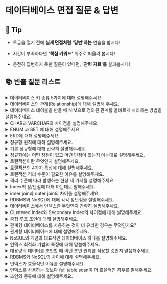 # 데이터베이스 면접 질문 & 답변

## 🎁 Tip

- 토글을 열기 전에 **실제 면접처럼 '답변'하는** 연습을 합시다!

- 시간이 부족하다면 **'핵심 키워드'** 위주로 떠올려 봅시다!

- 온전히 답변하지 못한 질문이 있다면, **'관련 자료'를** 살펴봅시다!

## 📚 빈출 질문 리스트

<details>
<summary>데이터베이스 키 종류 5가지에 대해 설명해주세요.</summary>

### 👨🏻‍💻 **답변**

``` 
키는 테이블 간의 관계를 명확하게 하고, 데이터를 식별하고 관리하기 위한 속성입니다.
키의 종류에는 슈퍼키, 후보키, 기본키, 대체키, 외래키가 있습니다. 
슈퍼키는 각 레코드를 유일하게 식별할 수 있는 유일성을 갖춘 키입니다.
후보키는 기본키가 될 수 있는 후보들이며 유일성과 최소성을 동시에 만족하는 키입니다.
기본키는 후보키 중에서 선택된 메인 키로 유일성과 최소성을 만족하는 키입니다. 
대체키는 후보키가 두 개 이상일 경우 어느 하나를 기본키로 지정하고 남은 후보키들을 의미합니다.
외래키는 다른 테이블의 기본키를 참조하는 값으로 개체와의 관계를 식별하는 데 사용합니다. 
```

### 🎯 **핵심 키워드**

```
슈퍼키, 후보키, 기본키, 대체키, 외래키, 식별, 유일성, 최소성
```

### 📔 **관련 자료**

- [1. 데이터베이스의 기본](1.%20데이터베이스의%20기본.md)

</details>

<details>
<summary>데이터베이스의 관계(Relationship)에 대해 설명해 주세요.</summary>

### 👨🏻‍💻 **답변**

```
테이블 관계의 종류에는 1:1 관계, 1:N 관계, N:M 관계가 있습니다.
1:1 관계는 하나의 레코드가 다른 테이블의 레코드 한 개와 연결된 경우를 말합니다.
1:N 관계는 하나의 레코드가 서로 다른 여러 개의 레코드와 연결된 경우를 말합니다.
N:M(다대다) 관계는 여러 개의 레코드가 다른 테이블의 여러 개의 레코드와 연결된 경우를 말합니다.
N:M 관계의 경우 1:N(일대다) 관계와 비슷하지만, 양방향에서 다수의 레코드를 가질 수 있다는 특징이 있습니다.
```

### 🎯 **핵심 키워드**

```
테이블, 레코드, 연결, 양방향
```

### 📔 **관련 자료**

- [1. 데이터베이스의 기본](1.%20데이터베이스의%20기본.md)

</details>

<details>
<summary>데이터베이스 테이블을 만들 때 N:M으로 정의된 관계를 올바르게 처리하는 방법을 설명해주세요.</summary>

### 👨🏻‍💻 **답변**
``` 
N:M으로 정의된 관계의 경우 두 테이블의 중간에 1:N, 1:M으로 만들 수 있는 테이블을 추가합니다.
이 때 테이블의 이름은 보통 기존 두 테이블의 이름을 언더바를 기준으로 합친 것이 됩니다.
예를 들어 학생과 강의라는 테이블이 N:M으로 정의된 경우, 학생_강의 라는 테이블을 추가하게 됩니다.
```
### 🎯 **핵심 키워드**
```
중간 테이블
```
### 📔 **관련 자료**
- [1. 데이터베이스의 기본](1.%20데이터베이스의%20기본.md)
</details>

<details>
<summary> CHAR과 VARCHAR의 차이점을 설명해주세요.</summary>

### 👨🏻‍💻 **답변**

```
CHAR과 VARCHAR 모두 수를 입력받아 몇 자까지 입력받을지를 정할 수 있습니다.
하지만 CHAR의 경우 테이블을 생성할 때 선언된 길이로 고정되며 레코드를 저장할 때 무조건 선언한 길이 값으로 고정해서 저장됩니다.
반면 VARCHAR의 경우 가변 길이 문자열로 입력된 데이터에 따라 용량을 가변시켜 저장합니다.
따라서 CHAR은 유동적이지 않은 길이를 가진 데이터의 경우 효율적이고 VARCHAR의 경우 유동적인 길이를 가진 데이터를 저장할 때 효율적입니다.
```

### 🎯 **핵심 키워드**

```
가변 길이 문자열, 고정 길이 문자열
```

### 📔 **관련 자료**
- [1. 데이터베이스의 기본](1.%20데이터베이스의%20기본.md)

</details>

<details>
<summary>ENUM 과 SET 에 대해 설명해주세요.</summary>

### 👨🏻‍💻 **답변**
``` 
모두 문자열을 열거한 타입입니다.
ENUM은 ('x-small','small','medium','large','x-large') 형태로 쓰이며, 이 중에서 하나만 선택하는 단일 선택만 가능하고 ENUM 리스트에 없는 잘못된 값을 삽입하면 빈 문자열이 대신 삽입됩니다.
ENUM을 이용하면 x-small 등이 0,1 등으로 매핑되어 메모리를 적게 사용하는 이점을 얻습니다.
ENUM은 최대 65,535 개의 요소들을 넣을 수 있습니다.
SET은 ENUM 과 비슷하지만 여러 개의 데이터를 선택할 수 있고 비트 단위의 연산을 할 수 있으며 최대 64개의 요소를 집어넣을 수 있다는 점이 다릅니다.
ENUM이나 SET 등 쓸 경우 공간적으로 이점을 볼 수 있지만 애플리케이션의 수정에 따라 데이터베이스의 ENUM이나 SET 에서 정의한 목록을 수정해야 한다는 단점이 있습니다.
```
### 🎯 **핵심 키워드**
```
단일 선택, 문자열 열거, 빈 문자열 
```
</details>

<details>
<summary>ERD에 대해 설명해주세요.</summary>

### 👨🏻‍💻 **답변**

``` 
ERD는 릴레이션 간의 관계들을 정의한 것으로 데이터베이스를 구축할 때 가장 기초적인 뼈대 역할을 합니다. 
ERD는 시스템 요구 사항을 기반으로 작성됩니다. 그리고 해당 ERD를 기반으로 데이터베이스를 구축합니다.
데이터베이스를 구축한 이후에도 디버깅, 비즈니스 프로세스 재설계 등이 필요한 경우에 설계도 역할을 담당하기도 합니다.
```

### 🎯 **핵심 키워드**

```
릴레이션, 관계
```

### 📔 **관련 자료**

- [2. ERD와 정규화 과정](2.%20ERD와%20정규화%20과정.md)

</details>

<details>
<summary> 정규형 원칙에 대해 설명해주세요. </summary>

### 👨🏻‍💻 **답변**

```
정규형 원칙은 다음과 같이 설명할 수 있습니다.
첫번째로 분해로 인한 정보 손실이 발생하지 않아야 하며 분해된 테이블을 조인하면 복원이 가능해야 합니다.
두번째는 분해하면 분해할수록 데이터의 중복성을 감소시켜야 합니다.
마지막으로 독립적인 관계는 별개의 테이블로 표현해야 합니다.
앞서 말씀드린 정규형 원칙을 기반으로 정규형을 만들어 가게 됩니다.
```

### 🎯 **핵심 키워드**

```
분해, 데이터 중복성 감소, 독립적인 관계
```

### 📔 **관련 자료**

- [2. ERD와 정규화 과정](2.%20ERD와%20정규화%20과정.md)

</details>

<details>
<summary> 기본 정규형에 대해 간략히 설명해주세요. </summary>

### 👨🏻‍💻 **답변**

```
기본 정규형은 제1정규형, 제2정규형, 제3정규형, 보이스코드 정규형으로 나누어져 있습니다.
제1정규형은 모든 도메인이 원자값만으로 구성되어있는 것을 뜻합니다.
제2정규형은 제1정규형이며 부분 함수의 종속성을 제거하여 완전 함수 종속적인 형태를 뜻합니다.
이 때 완전 함수 종속이란 하나의 컬럼이 다른 컬럼의 모든 값에 대해 종속되어 있는 경우를 말합니다. 
제3정규형은 제2정규형이며 기본키가 아닌 모든 속성이 이행적 함수 종속을 만족하지 않는 형태를 뜻합니다.
이 때 이행적 함수 종속이란 속성이 A→B이고, B→C이면서 A→C의 관계에 있는 것을 의미합니다. 
보이스코드 정규형은 제3정규형이고, 모든 결정자가 후보키인 상태를 말합니다.
정규형을 높인다고 무조건적으로 좋은 것은 아니며, 오히려 성능이 나빠질 수도 있으므로 상황에 따라 알맞은 테이블 정규형 수준을 정해야 합니다.
```

### 🎯 **핵심 키워드**

```
제1정규형, 제2정규형, 제3정규형, 보이스코드 정규형, 원자값, 부분 함수 종속성, 이행적 함수 종속, 결정자
```

### 📔 **관련 자료**

- [2. ERD와 정규화 과정](2.%20ERD와%20정규화%20과정.md)

</details>

<details>
<summary>정규화에는 어떤 장점이 있고 어떤 단점이 있는지 아는대로 설명해주세요.</summary>

### 👨🏻‍💻 **답변**
``` 
장점
1. 데이터베이스 변경 시 이상현상이 발생하는 문제점을 해결할 수 있습니다.
2. 데이터베이스 구조 확장 시 정규화된 데이터베이스는 그 구조를 변경하지 않아도 되거나 일부만 변경해도 됩니다.
단점
릴레이션의 분해로 인해 릴레이션 간의 연산(JOIN 연산)이 많아진다. 이로인해 질의에 대한 응답 시간이 느려질 수 있습니다.
```
### 🎯 **핵심 키워드**
```
이상현상 해결, 연산 증가, 속도
```
### 📔 **관련 자료**
- [2. ERD와 정규화 과정](2.%20ERD와%20정규화%20과정.md)
</details>

<details>
<summary>트랜잭션이란 무엇인지 설명해주세요.</summary>

### 👨🏻‍💻 **답변**
``` 
트랜잭션이란 데이터베이스에서 수행되는 작업의 단위를 말합니다.
이 작업은 한 번에 완전히 수행되거나 전혀 수행되지 않아야 하며, 이는 커밋과 롤백으로 구현됩니다.
트랜잭션은 데이터베이스의 무결성을 보장하기 위해 중요하며, ACID 속성을 준수해야 합니다.
```
### 🎯 **핵심 키워드**
```
완전성, 커밋, 롤백
```
### 📔 **관련 자료**
- [3. 트랜잭션과 무결성](3.%20트랜잭션과%20무결성.md)
</details>


<details>
<summary> 트랜잭션의 4가지 특성에 대해 설명해주세요. </summary>

### 👨🏻‍💻 **답변**

```
ACID 라고도 불리는 트랜잭션의 특징에는 원자성, 일관성, 독립성, 지속성이 있습니다.
원자성은 트랜잭션과 관련된 일이 모두 수행되었거나 되지 않았거나를 보장하는 특징입니다.
일관성은 작업처리 결과는 항상 일관성이 있어야 한다는 특징입니다.
격리성은 트랜잭션 수행 시 다른 트랜잭션의 작업이 끼어들지 못하도록 보장한다는 특징입니다.
마지막으로 지속성은 성공적으로 수행된 트랜잭션은 영원히 반영되어야 한다는 특징입니다.
```

### 🎯 **핵심 키워드**

```
원자성, 일관성, 격리성, 지속성, 트랜잭션
```

### 📔 **관련 자료**

- [3. 트랜잭션과 무결성](3.%20트랜잭션과%20무결성.md)

</details>

<details>
<summary>트랜잭션 격리 수준이 필요한 이유를 설명해주세요.</summary>

### 👨🏻‍💻 **답변**
``` 
우선 격리 수준이란 트랜잭션끼리 얼마나 서로 고립되어 있는지를 나타내는 수준입니다. 즉, 한 트랜잭션이 다른 트랜잭션이 변경한 데이터에 대한 접근 강도를 의미합니다.
이러한 격리 수준은 트랜잭션의 ACID 특성을 보장하기 위해서 사용합니다.
Locking을 통해 이를 해결할 수 있지만, 무조건적인 Locking은 성능저하를 가져옵니다. 반대로 느슨한 Locking은 데이터 무결성에 큰 문제를 가져옵니다.
효율적인 Locking의 사용을 위해 적절한 격리수준은 반드시 필요합니다.
```
### 🎯 **핵심 키워드**
```
ACID 보장, Locking
```
### 📔 **관련 자료**
- [Isolation Level이란?](https://akasai.space/db/about_isolation/#:~:text=%ED%95%84%EC%9A%94%EC%84%B1,%ED%81%B0%20%EB%AC%B8%EC%A0%9C%EB%A5%BC%20%EA%B0%80%EC%A0%B8%EC%98%B5%EB%8B%88%EB%8B%A4.)
</details>

<details>
<summary>격리 수준에 따라 발생하는 현상 세 가지를 설명해주세요.</summary>

### 👨🏻‍💻 **답변**

```
격리 수준에 따라 발생하는 현상에는 팬텀 리드, 반복 가능하지 않은 조회, 더티 리드가 있습니다.
팬텀 리드는 한 트랜잭션 내에서 동일한 쿼리를 보냈을 때 해당 조회 결과가 다른 경우를 말합니다.
반복 가능하지 않은 조회는 한 트랜잭션 내의 같은 행에 두 번 이상 조회가 발생했는데, 그 값이 다른 경우를 말합니다. 반복 가능하지 않은 조회는 행 값이 달라질 수 있는데, 팬텀 리드는 다른 행이 선택될 수도 있다는 차이점이 있습니다.
더티 리드는 한 트랙잭션이 실행 중일 때 다른 트랜잭션에 의해 수정되었지만 아직 커밋되지 않은 행의 데이터를 읽는 경우를 말합니다.
```

### 🎯 **핵심 키워드**

```
트랜잭션, 쿼리, 데이터
```

### 📔 **관련 자료**

- [3. 트랜잭션과 무결성](1.%20트랜잭션과%20무결성.md)

</details>


<details>
<summary>Index의 장/단점에 대해 아는대로 말해주세요.</summary>

### 👨🏻‍💻 **답변**

``` 
인덱스의 장점에 대해 말씀드리겠습니다. 
테이블을 조회하는 속도와 그에 따른 성능을 향상시킬 수 있습니다.
전반적인 시스템의 부하를 줄일 수 있습니다.

인덱스의 단점에 대해 말씀드리겠습니다.
인덱스를 관리하기 위해 DB의 약 10%에 해당하는 저장공간이 필요합니다.
CREATE(삽입), DELETE(삭제), UPDATE(수정) 작업 시에도 인덱스를 업데이트해야 하므로 성능 저하가 발생할 수 있다.
```

### 🎯 **핵심 키워드**

```
검색 속도 향상, 테이블 조회 속도, 인덱스 업데이트 시 성능 저하 우려
```

### 📔 **관련 자료**

- [5. 인덱스](5.%20인덱스.md)

</details>

<details>
<summary>inner join과 outer join의 차이를 설명해주세요.</summary>

### 👨🏻‍💻 **답변**

``` 
inner join은 두 개의 테이블 간에 공통된 값을 기준으로 레코드를 결합하는 방법입니다.
outer join 또한 두 개의 테이블 간에 공통된 값을 기준으로 레코드를 결합하지만, 
inner join과 달리 일치하지 않는 레코드도 결과에 포함됩니다.
일치하지 않는 레코드를 표시하기 위해 NULL 값을 채워넣습니다.
```

### 🎯 **핵심 키워드**

```
공통된 값 기준, 일치하지 않는 레코드
```

### 📔 **관련 자료**

- [6. 조인의 종류](6.%20조인의%20종류.md)

</details>

<details>
<summary>RDBMS와 NoSQL에 대해 각각 장단점을 설명해주세요.</summary>

### 👨🏻‍💻 **답변**

``` 
RDBMS의 장점으로는 데이터 중복 배제로 데이터 이상 발생 및 용량 증가를 최소화한다는 점이 있습니다.
단점으로는 조인이 복잡한 경우 쿼리 프로세싱도 복잡해져 성능이 저하된다는 점이 있습니다.

NoSQL의 장점으로는 쿼리 프로세싱이 단순화되어 대용량 데이터 처리 성능이 향상된다는 점이 있습니다. 
단점으로는 데이터 중복에 의해 데이터 일관성이 저하되고 용량이 증가한다는 점이 있습니다.
```

### 🎯 **핵심 키워드**

```
데이터 중복, 쿼리 프로세싱
```

### 📔 **관련 자료**

- [4. 데이터베이스의 종류](4.%20데이터베이스의%20종류.md)

</details>

<details>
<summary> 데이터베이스에서 인덱스란 무엇인지 간략히 설명해주세요. </summary>

### 👨🏻‍💻 **답변**

```
추가적인 쓰기 작업과 저장 공간을 활용하여 데이터베이스 테이블의 검색 속도를 향상시키기 위한 자료구조입니다.
책으로 비유하자면 목차로 비유할 수 있습니다.
인덱스를 사용하면 테이블을 조회하는 속도를 높이고 또 그에 따른 성능을 향상시킬 수 있습니다. 
하지만 인덱스를 사용하기 위해 DB의 약 10%에 해당하는 저장공간이 추가로 필요하며 잘못 사용할 경우 성능이 오히려 저하될 수 있다는 단점을 가지고 있습니다.
인덱스를 구현할 때 사용되는 대표적인 자료구조로는 해시 테이블과 B-tree가 있습니다.
```

### 🎯 **핵심 키워드**

```
데이터베이스 테이블의 검색 속도를 향상시키기 위한 자료구조, 성능 향상, 저장공간 추가적 필요, 자료구조, 해시 테이블, B-tree
```

### 📔 **관련 자료**

- [5. 인덱스](5.%20인덱스.md)

</details>

<details>
<summary> Clustered Index와 Secondary Index의 차이점에 대해 설명해주세요. </summary>

### 👨🏻‍💻 **답변**

```
첫 번째로 클러스터드 인덱스는 테이블당 인덱스가 오직 한 개만 존재합니다. 
반면 세컨더리 인덱스는 테이블 당 여러개의 인덱스를 생성할 수 있습니다.

두 번째로 클러스터드 인덱스는 테이블 자체를 정렬하므로 별도의 공간을 필요로하지 않습니다. 
하지만 세컨더리 인덱스의 경우 인덱스가 저징되는 별도의 공간이 필요합니다.

마지막으로 클러스터드 인덱스는 데이터를 삽입할 때 모든 테이블에 존재하는 데이터들의 순서를 유지해야하므로 많은 비용이 발생하게 됩니다. 
세컨더리 인덱스의 경우 별도의 공간에 인덱스를 생성해야하기 때문에 추가적인 작업이 필요합니다.

따라서 클러스터드 인덱스는 테이블의 데이터가 자주 업데이트되지 않는 경우나 항상 정렬된 데이터를 반환해야하는 경우에 적합하고,
세컨더리 인덱스는 데이터의 업데이트가 자주 일어나거나 특정 컬럼이 쿼리에서 자주 사용되는 경우에 적합합니다.
```

### 🎯 **핵심 키워드**

```
테이블당 인덱스 개수, 공간 필요 유무, 데이터 삽입 시 발생하는 비용
```

### 📔 **관련 자료**

- [Clustered vs NonClustered (index 개념)](https://gwang920.github.io/database/clusterednonclustered/#%EA%B2%B0%EB%A1%A0)
- [5. 인덱스](5.%20인덱스.md)

</details>

<details>
<summary> 중첩 루프 조인에 대해 설명해주세요. </summary>

### 👨🏻‍💻 **답변**

```
중첩 루프 조인은 중첩 for문과 같은 원리로 조건에 맞는 조인을 하는 방법입니다.
랜덤 접근에 대한 비용이 많이 증가하기 때문에 대용량의 테이블에서는 사용하지 않습니다.
선행테이블을 풀스캔하기 때문에 선행테이블의 크기가 작을수록 유리하고 후행테이블에는 반드시 인덱스가 존재해야합니다.
"t1, t2 테이블을 조인한다" 라고 했을 때 선행테이블인 t1에서 행을 한 번에 하나씩 읽고 조건에 맞는 경우 t2 테이블을 한 줄씩 읽으며 조인을 수행합니다.
```

### 🎯 **핵심 키워드**

```
중첩 for문, 대용량 테이블 부적합, 선행테이블 작은 크기 유리, 후행 테이블 인덱스 필수
```

### 📔 **관련 자료**

- [7. 조인의 원리](7.%20조인의%20원리.md)
- [Join 기법 정리 (Nested Loop, Sort Merge, Hash)](https://devlog.changhee.me/posts/Join%EA%B8%B0%EB%B2%95_%EC%A0%95%EB%A6%AC/)

</details>

<details>
<summary> 관계형 데이터베이스를 사용하는 것이 더 유리한 경우는 무엇인가요? </summary>

### 👨🏻‍💻 **답변**

```
NoSQL과 비교했을 때 관계형 데이터베이스가 갖는 장점은 스키마가 명확하게 정의되었다는 점, 데이터 무결성을 보장한다는 점 등이 있습니다.
따라서 관계를 맺고 있는 데이터가 자주 변경되는 애플리케이션의 경우 혹은 명확한 스키마가 사용자와 데이터에게 중요한 경우 관계형 데이터베이스를 사용하는 것이 유리합니다. 
```

### 🎯 **핵심 키워드**

```
명확한 스키마, 데이터 무결성 보장, 관계형 데이터 변경 잦음
```

### 📔 **관련 자료**

- [4. 데이터베이스의 종류](4.%20데이터베이스의%20종류.md)
- [SQL과 NOSQL의 차이](https://gyoogle.dev/blog/computer-science/data-base/SQL%20&%20NOSQL.html)


</details>

<details>
<summary>관계형 데이터베이스에 대해 설명해주세요.</summary>

### 👨🏻‍💻 **답변**
``` 
관계형 데이터베이스는 SQL 언어를 기반으로 하는 데이터베이스 입니다.
데이터를 행과 열이 있는 테이블로 저장하고, 행에는 데이터 값이, 열에는 데이터 속성이 포함됩니다.
대표적인 관계형 데이터베이스에는 MySQL이 있습니다.
```
### 🎯 **핵심 키워드**
```
SQL 언어, 테이블, MySQL
```
### 📔 **관련 자료**
- [4. 데이터베이스의 종류](4.%20데이터베이스의%20종류.md)
</details>

<details>
<summary>NoSQL의 개념과 대표적인 데이터베이스 하나를 설명해주세요.</summary>

### 👨🏻‍💻 **답변**
``` 
NoSQL은 RDBMS와는 달리 데이터 간의 관계를 정의하지 않는 데이터베이스입니다.
데이터는 키-값 형태로 저장되고, 여러 서버에 데이터를 분산 저장하여 특정 서버에 장애가 발생해도 데이터의 유실이나 서비스 중지가 발생하지 않도록 합니다.
주로 빅데이터와 분산 시스템 환경에서 대용량의 데이터를 처리하는데 적합한 데이터베이스입니다.
대표적인 NoSQL 에는 MongoDB가 있습니다. MongoDB는 JSON을 통해 데이터에 접근할 수 있고, 도큐먼트를 생성할 때마다 다른 컬렉션과의 중복을 방지할 수 있는 ObjectId가 생성되며 빅데이터를 저장할 때 성능이 좋습니다.
```
### 🎯 **핵심 키워드**
```
키-값, 분산 시스템, 빅데이터
```
### 📔 **관련 자료**
- [4. 데이터베이스의 종류](4.%20데이터베이스의%20종류.md)
</details>

<details>
<summary>인덱스 최적화 기법의 특징에 대해 말씀해주세요.</summary>

### 👨🏻‍💻 **답변**
``` 
최적화 기법의 경우 데이터베이스마다 다를 수 있습니다만, MongoDB를 기준으로 특징 3가지를 말씀드리겠습니다.
먼저 인덱스는 인덱스 리스트와 컬렉션 순으로 탐색하기 때문에 관련 읽기 비용이 들 수 있어서 무조건적인 사용은 지양하도록 합니다.
두 번째로, 각 서비스에서 사용하는 객체의 깊이와 테이블 크기에 맞는 테스팅을 통해 시간을 최소화합니다.
마지막으로 복합 인덱스를 생성할 때는 같음, 정렬, 다중값, 카디널리티 순으로 생성해야 합니다.
이 때 카디널리티는 높은 순으로 생성하여, 가장 중복도가 적은 필드의 인덱스를 먼저 설정합니다.
```
### 🎯 **핵심 키워드**
```
읽기 비용, 시간 최소화, 복합 인덱스
```
### 📔 **관련 자료**
- [5. 인덱스](5.%20인덱스.md)
</details>

<details>
<summary>대용량의 데이터를 조인할 때 어떤 조인 원리를 적용할 것인지 말씀해주세요.</summary>

### 👨🏻‍💻 **답변**
``` 
대용량의 데이터에 조인 시 적용할 수 있는 조인 원리에는 정렬 병합 조인과 해시 조인이 있습니다.
정렬 병합 조인의 경우 어느 한 쪽이라도 정렬 작업이 종료되지 않으면 조인이 시작될 수 없으므로 두 테이블 조인 집합의 크기가 많이 차이가 난다면 한쪽에 '대기' 상태가 발생하여 비효율적입니다. 하지만 두 테이블의 사이즈가 비슷한 경우에는 유리합니다.
따라서 두 테이블의 사이즈가 비슷한 경우 정렬 병합 조인을, 차이가 많이 나는 경우 해시 조인을 적용할 것입니다.
```
### 🎯 **핵심 키워드**
```
정렬 병합 조인, 해시 조인, 테이블 사이즈
```
### 📔 **관련 자료**
- [7. 조인의 원리](7.%20조인의%20원리.md)
</details>

<details>
<summary>RDBMS와 NoSQL의 차이에 대해 설명해주세요.</summary>

### 👨🏻‍💻 **답변**

``` 
RDBMS는 모든 데이터를 행과 열로 이루어진 2차원 테이블 형태로 표현하며, 테이블 간의 관계를 표현할 수 있습니다. 
반면 NoSQL은 컬렉션이라는 형태로 데이터를 관리하며, 데이터간의 관계를 정의하지 않고, 동적 스키마를 사용하여 좀 더 자유롭게 데이터를 관리할 수 있습니다.
또한, NoSQL은 표준적인 질의(SQL)도 존재하지 않습니다.
관계형 데이터베이스는 스케일링에 제약이 있어 데이터베이스를 여러 서버에 분산하여 처리량과 성능을 향상시키는 수평적 확장이 어렵고,
NoSQL은 수평적 확장이 비교적 쉽습니다.
관계형 데이터베이스는 데이터 무결성을 높이는 데 유리하며, NoSQL은 스키마가 유연하지만 데이터 중복의 위험이 있습니다.
```

### 🎯 **핵심 키워드**

```
테이블, 컬렉션, 관계, SQL
```

### 📔 **관련 자료**

- [4. 데이터베이스의 종류](4.%20데이터베이스의%20종류.md)

</details>

<details>
<summary>인덱스가 효율적인 이유를 설명해주세요.</summary>

### 👨🏻‍💻 **답변**

```
인덱스는 특정 조건을 만족하는 레코드를 빠르게 조회하기 위해 사용합니다.
인덱스가 효율적인 이유는, 효율적인 단계를 거쳐 모든 요소에 접근할 수있는 균형 잡힌 트리 구조로 되어있으며
트리 깊이가 리프 노드 수에 비해 매우 느리게 성장하는 특성인 대수확장성을 가지고 있기 때문입니다.
```

### 🎯 **핵심 키워드**

```
균형 잡힌 트리 구조, 대수확장성
```

### 📔 **관련 자료**

- [5. 인덱스](5.%20인덱스.md)

</details>

<details>
<summary>인덱스를 사용하는 것보다 full table scan이 더 효율적인 경우를 말해주세요.</summary>

### 👨🏻‍💻 **답변**

```
테이블의 전체 데이터 수가 너무 적거나, 조회하려는 데이터가 테이블의 상당 부분을 차지할 때는
인덱스를 사용하는 것보다 full table scan을 하는 것이 더 효율적입니다.
이 경우 인덱스가 존재하더라도 DBMS의 optimizer 판단 하에 full table scan을 진행하기도 합니다.
```

### 🎯 **핵심 키워드**

```
데이터 수
```

### 📔 **관련 자료**

- [5. 인덱스](5.%20인덱스.md)

</details>

<details>
<summary>조인의 종류에 대해 설명해주세요.</summary>

### 👨🏻‍💻 **답변**

```
대표적인 조인의 종류로는 크게 Inner Join과 Outer Join이 있습니다.
Inner 조인은 두 테이블에서 조인 조건에 일치하는 레코드로만 결과 테이블을 만드는 방식입니다.
Outer Join은 조인 조건을 만족하지 않는 레코드(튜플)들도 결과 테이블에 포함하는 조인 방식으로,
Left Outer Join, Right Outer Join, Full Outer Join으로 나뉩니다.
Left Outer Join은 조인문 왼쪽 테이블의 모든 결과를 가져와서 오른쪽 테이블의 데이터와 매칭하고,
매칭되는 데이터가 없는 경우 null로 표시합니다.
Right Outer Join은 반대로 조인문 오른쪽 테이블의 모든 결과를 가져와서 왼쪽 테이블의 데이터와 매칭하고,
매칭되는 데이터가 없는 경우 null로 표시합니다.
Full Outer Join은 양쪽 모두 조인 조건에 부합하지 않는 레드코들까지도 결과 테이블에 포함합니다.
```

### 🎯 **핵심 키워드**

```
Inner Join, Outer Join, 조인 조건, null
```

### 📔 **관련 자료**

- [6. 조인의 종류](6.%20조인의%20종류.md)

</details>